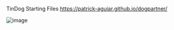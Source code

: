 TinDog Starting Files
https://patrick-aguiar.github.io/dogpartner/


![image](https://user-images.githubusercontent.com/57576190/150870962-5e4ef1de-8616-4290-a463-83ee702d8cdb.png)
